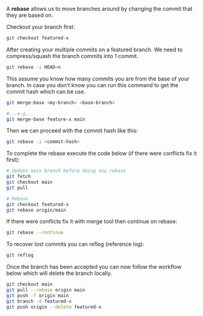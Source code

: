 A **rebase** allows us to move branches around by changing the commit that they are based on.

Checkout your branch first:

```bash
git checkout featured-x
```

After creating your multiple commits on a featured branch. We need to compress/squash the branch commits into 1 commit.

```bash
git rebase -i HEAD~n
```

This assume you know how many commits you are from the base of your branch. In case you don't know you can run this command to get the commit hash which can be use.

```bash
git merge-base <my-branch> <base-branch>

#...e.g...
git merge-base feature-x main
```

Then we can proceed with the commit hash like this:

```bash
git rebase -i <commit-hash>
```

To complete the rebase execute the code below (if there were conflicts fix it first):

```bash
# Update main branch before doing any rebase
git fetch
git checkout main
git pull

# Rebase
git checkout featured-x
git rebase origin/main
```

If there were conflicts fix it with merge tool then continue on rebase:

```bash
git rebase --continue
```

To recover lost commits you can reflog (reference log):

```bash
git reflog
```

Once the branch has been accepted you can now follow the workflow below which will delete the branch locally.

```bash
git checkout main
git pull --rebase origin main
git push -f origin main
git branch -d featured-x
git push origin --delete featured-x
```

